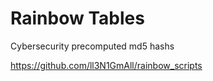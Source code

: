 Rainbow Tables
==============

Cybersecurity
precomputed md5 hashs

https://github.com/ll3N1GmAll/rainbow_scripts
